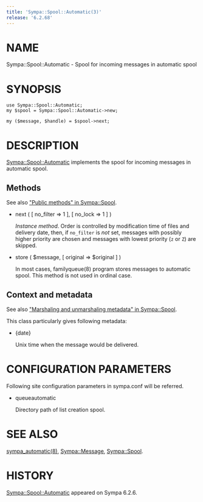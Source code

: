 ```yaml
---
title: 'Sympa::Spool::Automatic(3)'
release: '6.2.68'
---
```


# NAME

Sympa::Spool::Automatic - Spool for incoming messages in automatic spool

# SYNOPSIS

    use Sympa::Spool::Automatic;
    my $spool = Sympa::Spool::Automatic->new;

    my ($message, $handle) = $spool->next;

# DESCRIPTION

[Sympa::Spool::Automatic](./Sympa-Spool-Automatic.3.md) implements the spool for incoming messages in
automatic spool.

## Methods

See also ["Public methods" in Sympa::Spool](./Sympa-Spool.3.md#public-methods).

- next ( \[ no\_filter => 1 \], \[ no\_lock => 1 \] )

    _Instance method_.
    Order is controlled by modification time of files and delivery date, then,
    if `no_filter` is _not_ set,
    messages with possibly higher priority are chosen and
    messages with lowest priority (`z` or `Z`) are skipped.

- store ( $message, \[ original => $original \] )

    In most cases, familyqueue(8) program stores messages to automatic spool.
    This method is not used in ordinal case.

## Context and metadata

See also ["Marshaling and unmarshaling metadata" in Sympa::Spool](./Sympa-Spool.3.md#marshaling-and-unmarshaling-metadata).

This class particularly gives following metadata:

- {date}

    Unix time when the message would be delivered.

# CONFIGURATION PARAMETERS

Following site configuration parameters in sympa.conf will be referred.

- queueautomatic

    Directory path of list creation spool.

# SEE ALSO

[sympa\_automatic(8)](./sympa_automatic.8.md), [Sympa::Message](./Sympa-Message.3.md), [Sympa::Spool](./Sympa-Spool.3.md).

# HISTORY

[Sympa::Spool::Automatic](./Sympa-Spool-Automatic.3.md) appeared on Sympa 6.2.6.
